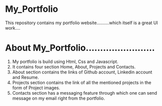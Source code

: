 # My_Portfolio

This repository contains my portfolio website..........which itself is a great UI work....

# About My_Portfolio........................

1. My portfolio is build using Html, Css and Javascript.
2. It contains four section Home, About, Projects and Contacts.
3. About section contains the links of Github account, Linkedin account and Resume.
4. Projects section contains the link of all the mentioned projects in the form of Project images.
5. Contacts section has a messaging feature through which one can send message on my email right from the portfolio.
